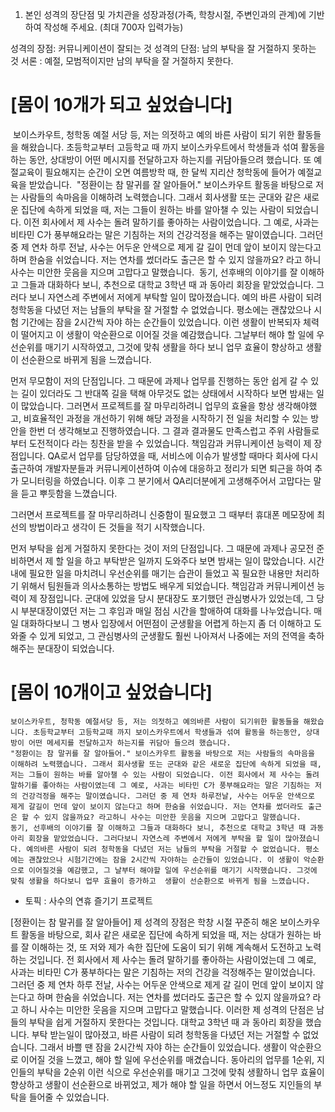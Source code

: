 1. 본인 성격의 장단점 및 가치관을 성장과정(가족, 학창시절, 주변인과의 관계)에 기반하여 작성해 주세요. (최대 700자 입력가능)

성격의 장점: 커뮤니케이션이 잘되는 것
성격의 단점: 남의 부탁을 잘 거절하지 못하는 것
서론 : 예절, 모범적이지만 남의 부탁을 잘 거절하지 못한다.

# [몸이 10개가 되고 싶었습니다]

​	보이스카우트, 청학동 예절 서당 등, 저는 의젓하고 예의 바른 사람이 되기 위한 활동들을 해왔습니다. 초등학교부터 고등학교 때 까지 보이스카우트에서 학생들과 섞여 활동을 하는 동안, 상대방이 어떤 메시지를 전달하고자 하는지를 귀담아들으려 했습니다. 또 예절교육이 필요해지는 순간이 오면 여름방학 때, 한 달씩 지리산 청학동에 들어가 예절교육을 받았습니다.
​	"정환이는 참 말귀를 잘 알아들어." 보이스카우트 활동을 바탕으로 저는 사람들의 속마음을 이해하려 노력했습니다. 그래서 회사생활 또는 군대와 같은 새로운 집단에 속하게 되었을 때, 저는 그들이 원하는 바를 알아챌 수 있는 사람이 되었습니다. 이전 회사에서 제 사수는 돌려 말하기를 좋아하는 사람이었습니다. 그 예로, 사과는 비타민 C가 풍부해요라는 말은 기침하는 저의 건강걱정을 해주는 말이였습니다. 그러던 중 제 연차 하루 전날, 사수는 어두운 안색으로 제게 갈 길이 먼데 앞이 보이지 않는다고 하며 한숨을 쉬었습니다. 저는 연차를 썼더라도 출근은 할 수 있지 않을까요? 라고 하니 사수는 미안한 웃음을 지으며 고맙다고 말했습니다.
​	동기, 선후배의 이야기를 잘 이해하고 그들과 대화하다 보니, 추천으로 대학교 3학년 때 과 동아리 회장을 맡았었습니다. 그러다 보니 자연스레 주변에서 저에게 부탁할 일이 많아졌습니다. 예의 바른 사람이 되려 청학동을 다녔던 저는 남들의 부탁을 잘 거절할 수 없었습니다. 평소에는 괜찮았으나 시험 기간에는 잠을 2시간씩 자야 하는 순간들이 있었습니다. 이런 생활이 반복되자 체력이 떨어지고 이 생활이 악순환으로 이어질 것을 예감했습니다. 그날부터 해야 할 일에 우선순위를 매기기 시작하였고, 그것에 맞춰 생활을 하다 보니 업무 효율이 향상하고  생활이 선순환으로 바뀌게 됨을 느꼈습니다.



  먼저 무모함이 저의 단점입니다. 그 때문에 과제나 업무를 진행하는 동안 쉽게 갈 수 있는 길이 있더라도 그 반대쪽 길을 택해 아무것도 없는 상태에서 시작하다 보면  밤새는 일이 많았습니다. 그러면서 프로젝트를 잘 마무리하려니 업무의 효율을 항상 생각해야했고, 비효율적인 과정을 개선하기 위해 해당 과정을 시작하기 전 일을 처리할 수 있는 방안을 한번 더 생각해보고 진행하였습니다.  그 결과 결과물도 만족스럽고 주위 사람들로부터 도전적이다 라는 칭찬을 받을 수 있었습니다.
 책임감과 커뮤니케이션 능력이 제 장점입니다. QA로서 업무를 담당하였을 때, 서비스에 이슈가 발생할 때마다 회사에 다시 출근하여 개발자분들과 커뮤니케이션하여 이슈에 대응하고 정리가 되면 퇴근을 하여 추가 모니터링을 하였습니다. 이후 그 분기에서 QA리더분에게 고생해주어서 고맙다는 말을 듣고 뿌듯함을 느꼈습니다. 

그러면서 프로젝트를 잘 마무리하려니 신중함이 필요했고 그 때부터 휴대폰 메모장에 최선의 방법이라고 생각이 든 것들을 적기 시작했습니다. 

  먼저 부탁을 쉽게 거절하지 못한다는 것이 저의 단점입니다. 그 때문에 과제나 공모전 준비하면서 제 할 일을 하고 부탁받은 일까지 도와주다 보면 밤새는 일이 많았습니다. 시간 내에 필요한 일을 마치려니 우선순위를 매기는 습관이 들었고 꼭 필요한 내용만 처리하기 위해서 팀원들과 의사소통하는 방법도 배우게 되었습니다. 
  책임감과 커뮤니케이션 능력이 제 장점입니다. 군대에 있었을 당시 분대장도 포기했던 관심병사가 있었는데, 그 당시 부분대장이였던 저는 그 후임과 매일 점심 시간을 할애하여 대화를 나누었습니다. 매일 대화하다보니 그 병사 입장에서 어떤점이 군생활을 어렵게 하는지 좀 더 이해하고 도와줄 수 있게 되었고, 그 관심병사의 군생활도 훨씬 나아져서 나중에는 저의 전역을 축하해주는 분대장이 되었습니다. 



# [몸이 10개이고 싶었습니다]
	보이스카우트, 청학동 예절서당 등, 저는 의젓하고 예의바른 사람이 되기위한 활동들을 해왔습니다. 초등학교부터 고등학교때 까지 보이스카우트에서 학생들과 섞여 활동을 하는동안, 상대방이 어떤 메세지를 전달하고자 하는지를 귀담아 들으려 했습니다.
	"정환이는 참 말귀를 잘 알아들어." 보이스카우트 활동을 바탕으로 저는 사람들의 속마음을 이해하려 노력했습니다. 그래서 회사생활 또는 군대와 같은 새로운 집단에 속하게 되었을 때, 저는 그들이 원하는 바를 알아챌 수 있는 사람이 되었습니다. 이전 회사에서 제 사수는 돌려말하기를 좋아하는 사람이였는데 그 예로, 사과는 비타민 C가 풍부해요라는 말은 기침하는 저의 건강걱정을 해주는 말이였습니다. 그러던 중 제 연차 하루전날, 사수는 어두운 안색으로 제게 갈길이 먼데 앞이 보이지 않는다고 하며 한숨을 쉬었습니다. 저는 연차를 썼더라도 출근은 할 수 있지 않을까요? 라고하니 사수는 미안한 웃음을 지으며 고맙다고 말했습니다.
	동기, 선후배의 이야기를 잘 이해하고 그들과 대화하다 보니, 추천으로 대학교 3학년 때 과동아리 회장을 맡았었습니다. 그러다보니 자연스레 주변에서 저에게 부탁을 할 일이 많아졌습니다. 예의바른 사람이 되려 청학동을 다녔던 저는 남들의 부탁을 거절할 수 없었습니다. 평소에는 괜찮았으나 시험기간에는 잠을 2시간씩 자야하는 순간들이 있었습니다. 이 생활이 악순환으로 이어질것을 예감했고, 그 날부터 해야할 일에 우선순위를 매기기 시작했습니다. 그것에 맞춰 생활을 하다보니 업무 효율이 증가하고  생활이 선순환으로 바뀌게 됨을 느꼈습니다.
- 토픽 : 사수의 연휴 즐기기 프로젝트

[정환이는 참 말귀를 잘 알아들어]
  제 성격의 장점은 학창 시절 꾸준히 해온 보이스카우트 활동을 바탕으로, 회사 같은 새로운 집단에 속하게 되었을 때, 저는 상대가 원하는 바를 잘 이해하는 것, 또 저와 제가 속한 집단에 도움이 되기 위해 계속해서 도전하고 노력하는 것입니다. 전 회사에서 제 사수는 돌려 말하기를 좋아하는 사람이었는데 그 예로, 사과는 비타민 C가 풍부하다는 말은 기침하는 저의 건강을 걱정해주는 말이었습니다. 그러던 중 제 연차 하루 전날, 사수는 어두운 안색으로 제게 갈 길이 먼데 앞이 보이지 않는다고 하며 한숨을 쉬었습니다. 저는 연차를 썼더라도 출근은 할 수 있지 않을까요? 라고 하니 사수는 미안한 웃음을 지으며 고맙다고 말했습니다.
  이러한 제 성격의 단점은 남들의 부탁을 쉽게 거절하지 못한다는 것입니다. 대학교 3학년 때 과 동아리 회장을 했습니다. 부탁 받는일이 많아졌고, 바른 사람이 되려 청학동을 다녔던 저는 거절할 수 없었습니다. 그래서 바쁠 땐 잠을 2시간씩 자야 하는 순간들이 있었습니다. 생활이 악순환으로 이어질 것을 느꼈고, 해야 할 일에 우선순위를 매겼습니다. 동아리의 업무를 1순위, 지인들의 부탁을 2순위 이런 식으로 우선순위를 매기고 그것에 맞춰 생활하니 업무 효율이 향상하고 생활이 선순환으로 바뀌었고, 제가 해야 할 일을 하면서 어느정도 지인들의 부탁을 들어줄 수 있었습니다.